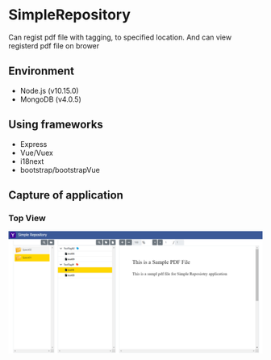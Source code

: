 # SimpleRepository
Can regist pdf file with tagging, to specified location. And can view registerd pdf file on brower

## Environment 
- Node.js (v10.15.0)
- MongoDB (v4.0.5)

## Using frameworks
- Express
- Vue/Vuex
- i18next
- bootstrap/bootstrapVue

## Capture of application 
### Top View
<img src=./public/images/capture01.png width="600">
